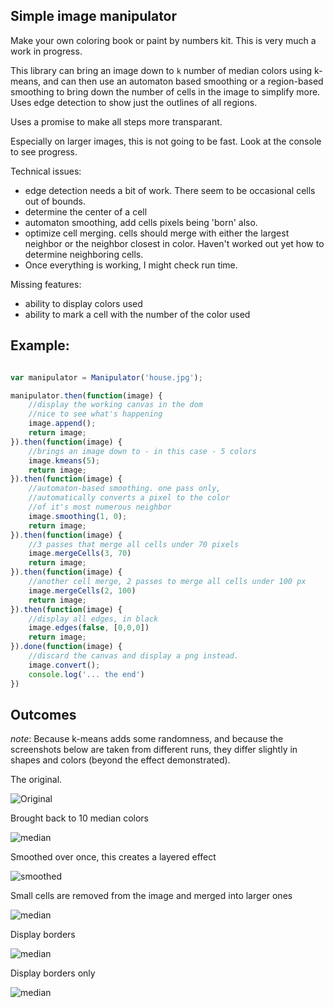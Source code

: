 ## Simple image manipulator

Make your own coloring book or paint by numbers kit. This is very much a work in progress. 

This library can bring an image down to `k` number of median colors using k-means, and can then use an automaton based smoothing or a region-based smoothing to bring down the number of cells in the image to simplify more. Uses edge detection to show just the outlines of all regions. 

Uses a promise to make all steps more transparant.

Especially on larger images, this is not going to be fast. Look at the console to see progress. 

Technical issues:
- edge detection needs a bit of work. There seem to be occasional cells out of bounds.
- determine the center of a cell
- automaton smoothing, add cells pixels being 'born' also. 
- optimize cell merging. cells should merge with either the largest neighbor or the neighbor closest in color. Haven't worked out yet how to determine neighboring cells.
- Once everything is working, I might check run time. 

Missing features:
- ability to display colors used
- ability to mark a cell with the number of the color used

## Example:

```javascript

var manipulator = Manipulator('house.jpg');

manipulator.then(function(image) {
    //display the working canvas in the dom
    //nice to see what's happening
    image.append();
    return image;
}).then(function(image) {
    //brings an image down to - in this case - 5 colors
    image.kmeans(5);
    return image;
}).then(function(image) {
    //automaton-based smoothing. one pass only, 
    //automatically converts a pixel to the color
    //of it's most numerous neighbor
    image.smoothing(1, 0);
    return image;
}).then(function(image) {
    //3 passes that merge all cells under 70 pixels
    image.mergeCells(3, 70)
    return image;
}).then(function(image) {
    //another cell merge, 2 passes to merge all cells under 100 px
    image.mergeCells(2, 100)
    return image;
}).then(function(image) {
    //display all edges, in black
    image.edges(false, [0,0,0])
    return image;
}).done(function(image) {
    //discard the canvas and display a png instead.
    image.convert();
    console.log('... the end')
})
```

## Outcomes

*note*: Because k-means adds some randomness, and because the screenshots below are taken from different runs, they differ slightly in shapes and colors (beyond the effect demonstrated).

The original. 

![Original](https://raw.githubusercontent.com/jorgt/manipulator/master/screenshots/1original.png)

Brought back to 10 median colors

![median](https://raw.githubusercontent.com/jorgt/manipulator/master/screenshots/2kmeans10.png)

Smoothed over once, this creates a layered effect

![smoothed](https://raw.githubusercontent.com/jorgt/manipulator/master/screenshots/3smoothed.png)

Small cells are removed from the image and merged into larger ones

![median](https://raw.githubusercontent.com/jorgt/manipulator/master/screenshots/4smallcells.png)

Display borders

![median](https://raw.githubusercontent.com/jorgt/manipulator/master/screenshots/5borders.png)

Display borders only

![median](https://raw.githubusercontent.com/jorgt/manipulator/master/screenshots/6bordersonly.png)